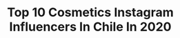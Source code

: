 ---
title: Top 10 Cosmetics Instagram Influencers In Chile In 2020
description: >-
  Find top cosmetics Instagram influencers in Chile in 2020. Most popular hashtags: #makeup #makeuptutorial #urbandecaychile #makeupchile.
platform: Instagram
profiles:
  - username: "morenauno"
    fullname: >-
      Ale H Ramírez 🧜🏽‍♀️
    location: "Chile"
    followers: 26266
    engagement: 1325
    commentsToLikes: 0.020091
    id: ck138jzncglk00i19l1dknk4s
    verified: false
    hashtags: "#sneakers, #beautybloggers, #makeupmafia, #makeuplooks"
  - username: "pabloespinov"
    fullname: >-
      PΔBLO ΣSPINO
    location: "Chile"
    followers: 8075
    engagement: 398
    commentsToLikes: 0.051244
    id: ck5q8vf5i84pv0i11bm0zoutk
    verified: false
    hashtags: "#conejotattoo, #goattattoo, #hearttattoo, #neotraditionaltattoo"
  - username: "la.ffrann"
    fullname: >-
      𝕗𝕗𝕣𝕒𝕟𝕟𝕟𝕔 ★
    location: "Chile"
    followers: 7905
    engagement: 1662
    commentsToLikes: 0.042193
    id: ck8tbvx0dxcsg0j78l8tg0r8i
    verified: false
    hashtags: "#instamakeup, #tacorto, #bhcosmetics, #rudecosmetic"
  - username: "manriquez_benja"
    fullname: >-
      𝕭𝖊𝖓𝖏𝖆𝖒𝖎𝖓 𝕸𝖆𝖓𝖗𝖎𝖖𝖚𝖊𝖟 𝕮𝖔𝖗𝖙𝖊𝖘 🗡🇨🇱
    location: "Chile"
    followers: 6625
    engagement: 2291
    commentsToLikes: 0.136256
    id: ck8t3sg864bf90j78ua7eb7so
    verified: false
    hashtags: "#jamescharles, #tutorial, #liner, #mac"
  - username: "luxhira"
    fullname: >-
      𝑳𝒖𝒊𝒔𝒂 𝑽𝒂𝒍𝒆𝒏𝒄𝒊𝒂
    location: "Chile"
    followers: 3127
    engagement: 1475
    commentsToLikes: 0.147538
    id: ck5c1f90mv2ky0i114uit2rf8
    verified: false
    hashtags: "#strom, #makeuplooks, #essencecosmetics, #wetnwild"
  - username: "palo.larrain"
    fullname: >-
      𝑷𝒂𝒍𝒐𝒎𝒂 𝒍𝒂𝒓𝒓𝒂í𝒏 🌱
    location: "Chile"
    followers: 29129
    engagement: 981
    commentsToLikes: 0.023090
    id: ck0u07a8kswcw0i19z4s9te6f
    verified: false
    hashtags: "#lacuarentenaespaconocernenas, #mujeresarriba, #quedateentucasadeveraneo"
  - username: "pascalealvo_makeup"
    fullname: >-
      Pascale Alvo Makeup
    location: "Chile"
    followers: 19246
    engagement: 331
    commentsToLikes: 0.151667
    id: ck5pwoyabnvbo0i11jzwapkl0
    verified: false
    hashtags: "#maquillaje, #inbeautmag, #nyxcosmeticschile, #maccosmeticschile"
  - username: "valentinadavilamua"
    fullname: >-
      Valentina Dávila
    location: "Chile"
    followers: 504762
    engagement: 346
    commentsToLikes: 0.008957
    id: ck5c7c6sy792p0i11qrso4cdi
    verified: true
    hashtags: "#durex, #creadoconadidas, #niunamenos, #8m"
  - username: "queandaibonita"
    fullname: >-
      ELENA ♥ Cruelty Free Blogger
    location: "Chile"
    followers: 37255
    engagement: 584
    commentsToLikes: 0.062786
    id: ck15s6o1tbhpk0i19htvuwuor
    verified: false
    hashtags: "#theoildrops, #maquillajecrueltyfree, #urbandecayespa, #heterochromia"
  - username: "eluniverso.defran"
    fullname: >-
      ☆ FRAN ☆
    location: "Chile"
    followers: 40912
    engagement: 860
    commentsToLikes: 0.021453
    id: ck15uhpufn8vk0i190wuu7ja5
    verified: false
    hashtags: "#summermakeup, #funday, #maquillajefacil, #santa"
---